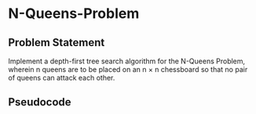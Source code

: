 # N-Queens-Problem

## Problem Statement

Implement a depth-first tree search algorithm for the N-Queens Problem, wherein n queens are to be placed on an n × n chessboard so that no pair of queens can attack each other.

## Pseudocode

```

```
